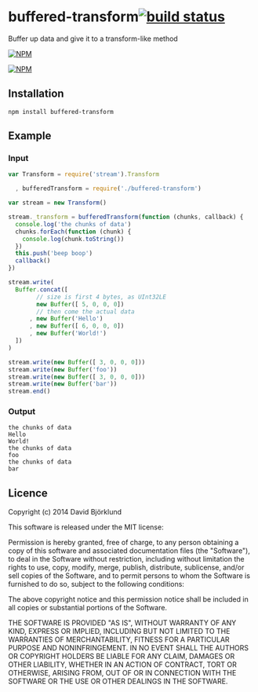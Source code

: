 # buffered-transform[![build status](https://secure.travis-ci.org/kesla/buffered-transform.svg)](http://travis-ci.org/kesla/buffered-transform)

Buffer up data and give it to a transform-like method

[![NPM](https://nodei.co/npm/buffered-transform.png?downloads&stars)](https://nodei.co/npm/buffered-transform/)

[![NPM](https://nodei.co/npm-dl/buffered-transform.png)](https://nodei.co/npm/buffered-transform/)

## Installation

```
npm install buffered-transform
```

## Example

### Input

```javascript
var Transform = require('stream').Transform

  , bufferedTransform = require('./buffered-transform')

var stream = new Transform()

stream._transform = bufferedTransform(function (chunks, callback) {
  console.log('the chunks of data')
  chunks.forEach(function (chunk) {
    console.log(chunk.toString())
  })
  this.push('beep boop')
  callback()
})

stream.write(
  Buffer.concat([
        // size is first 4 bytes, as UInt32LE
        new Buffer([ 5, 0, 0, 0])
        // then come the actual data
      , new Buffer('Hello')
      , new Buffer([ 6, 0, 0, 0])
      , new Buffer('World!')
  ])
)

stream.write(new Buffer([ 3, 0, 0, 0]))
stream.write(new Buffer('foo'))
stream.write(new Buffer([ 3, 0, 0, 0]))
stream.write(new Buffer('bar'))
stream.end()
```

### Output

```
the chunks of data
Hello
World!
the chunks of data
foo
the chunks of data
bar
```

## Licence

Copyright (c) 2014 David Björklund

This software is released under the MIT license:

Permission is hereby granted, free of charge, to any person obtaining a copy
of this software and associated documentation files (the "Software"), to deal
in the Software without restriction, including without limitation the rights
to use, copy, modify, merge, publish, distribute, sublicense, and/or sell
copies of the Software, and to permit persons to whom the Software is
furnished to do so, subject to the following conditions:

The above copyright notice and this permission notice shall be included in
all copies or substantial portions of the Software.

THE SOFTWARE IS PROVIDED "AS IS", WITHOUT WARRANTY OF ANY KIND, EXPRESS OR
IMPLIED, INCLUDING BUT NOT LIMITED TO THE WARRANTIES OF MERCHANTABILITY,
FITNESS FOR A PARTICULAR PURPOSE AND NONINFRINGEMENT. IN NO EVENT SHALL THE
AUTHORS OR COPYRIGHT HOLDERS BE LIABLE FOR ANY CLAIM, DAMAGES OR OTHER
LIABILITY, WHETHER IN AN ACTION OF CONTRACT, TORT OR OTHERWISE, ARISING FROM,
OUT OF OR IN CONNECTION WITH THE SOFTWARE OR THE USE OR OTHER DEALINGS IN
THE SOFTWARE.
